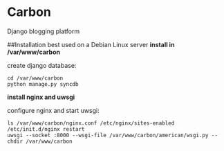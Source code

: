 Carbon
=========

Django blogging platform

##Installation
best used on a Debian Linux server
**install in /var/www/carbon**

create django database:
```
cd /var/www/carbon
python manage.py syncdb
```

**install nginx and uwsgi**

configure nginx and start uwsgi:
```
ls /var/www/carbon/nginx.conf /etc/nginx/sites-enabled
/etc/init.d/nginx restart
uwsgi --socket :8000 --wsgi-file /var/www/carbon/american/wsgi.py --chdir /var/www/carbon
```
